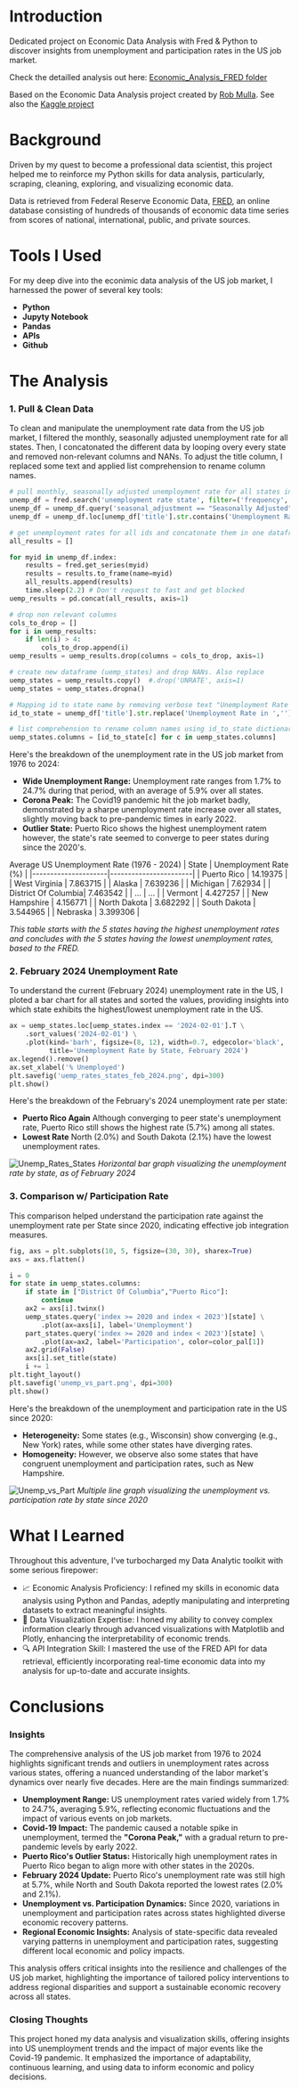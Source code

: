 # Introduction
Dedicated project on Economic Data Analysis with Fred & Python to discover insights from unemployment and participation rates in the US job market.

Check the detailled analysis out here: [Economic_Analysis_FRED folder](/)

Based on the Economic Data Analysis project created by [Rob Mulla](https://www.youtube.com/watch?v=R67XuYc9NQ4). See also the [Kaggle project](https://www.kaggle.com/code/robikscube/economic-analysis-with-pandas-youtube-tutorial/notebook)

# Background
Driven by my quest to become a professional data scientist, this project helped me to reinforce my Python skills for data analysis, particularly, scraping, cleaning, exploring, and visualizing economic data.

Data is retrieved from Federal Reserve Economic Data, [FRED](https://fred.stlouisfed.org/), an online database consisting of hundreds of thousands of economic data time series from scores of national, international, public, and private sources.

# Tools I Used
For my deep dive into the econimic data analysis of the US job market, I harnessed the power of several key tools:

- **Python** 
- **Jupyty Notebook**
- **Pandas**
- **APIs**
- **Github**

# The Analysis

### 1. Pull & Clean Data
To clean and manipulate the unemployment rate data from the US job market, I filtered the monthly, seasonally adjusted unemployment rate for all states. Then, I concatonated the different data by looping overy every state and removed non-relevant columns and NANs. To adjust the title column, I replaced some text and applied list comprehension to rename column names.

```python
# pull monthly, seasonally adjusted unemployment rate for all states in percent
unemp_df = fred.search('unemployment rate state', filter=('frequency','Monthly'))
unemp_df = unemp_df.query('seasonal_adjustment == "Seasonally Adjusted" and units == "Percent"')
unemp_df = unemp_df.loc[unemp_df['title'].str.contains('Unemployment Rate')]

# get unemployment rates for all ids and concatonate them in one dataframe
all_results = []

for myid in unemp_df.index:
    results = fred.get_series(myid)
    results = results.to_frame(name=myid)
    all_results.append(results)
    time.sleep(2.2) # Don't request to fast and get blocked
uemp_results = pd.concat(all_results, axis=1)

# drop non relevant columns
cols_to_drop = []
for i in uemp_results:
    if len(i) > 4:
        cols_to_drop.append(i)
uemp_results = uemp_results.drop(columns = cols_to_drop, axis=1)

# create new dataframe (uemp_states) and drop NANs. Also replace 
uemp_states = uemp_results.copy()  #.drop('UNRATE', axis=1)
uemp_states = uemp_states.dropna()

# Mapping id to state name by removing verbose text "Unemployment Rate in " in the title's column
id_to_state = unemp_df['title'].str.replace('Unemployment Rate in ','').to_dict()

# list comprehension to rename column names using id_to_state dictionary with mapped state names for each id 
uemp_states.columns = [id_to_state[c] for c in uemp_states.columns]
```
Here's the breakdown of the unemployment rate in the US job market from 1976 to 2024:
- **Wide Unemployment Range:** Unemployment rate ranges from 1.7% to 24.7% during that period, with an average of 5.9% over all states.
- **Corona Peak:** The Covid19 pandemic hit the job market badly, demonstrated by a sharpe unemployment rate increase over all states, slightly moving back to pre-pandemic times in early 2022.
- **Outlier State:** Puerto Rico shows the highest unemployment ratem however, the state's rate seemed to converge to peer states during since the 2020's.

Average US Unemployment Rate (1976 - 2024)
| State               | Unemployment Rate (%) |
|---------------------|-----------------------|
| Puerto Rico         | 14.19375              |
| West Virginia       | 7.863715              |
| Alaska              | 7.639236              |
| Michigan            | 7.62934               |
| District Of Columbia| 7.463542              |
| ...                 | ...                   |
| Vermont             | 4.427257              |
| New Hampshire       | 4.156771              |
| North Dakota        | 3.682292              |
| South Dakota        | 3.544965              |
| Nebraska            | 3.399306              |

*This table starts with the 5 states having the highest unemployment rates and concludes with the 5 states having the lowest unemployment rates, based to the FRED.*

### 2. February 2024 Unemployment Rate 
To understand the current (February 2024) unemployment rate in the US, I ploted a bar chart for all states and sorted the values, providing insights into which state exhibits the highest/lowest unemployment rate in the US.

```python
ax = uemp_states.loc[uemp_states.index == '2024-02-01'].T \
    .sort_values('2024-02-01') \
    .plot(kind='barh', figsize=(8, 12), width=0.7, edgecolor='black',
          title='Unemployment Rate by State, February 2024')
ax.legend().remove()
ax.set_xlabel('% Unemployed')
plt.savefig('uemp_rates_states_feb_2024.png', dpi=300)
plt.show()
```

Here's the breakdown of the February's 2024 unemployment rate per state:
- **Puerto Rico Again** Although converging to peer state's unemployment rate, Puerto Rico still shows the highest rate (5.7%) among all states.
- **Lowest Rate** North (2.0%) and South Dakota (2.1%) have the lowest unemployment rates.

![Unemp_Rates_States](assets/uemp_rates_states_feb_2024.png)
*Horizontal bar graph visualizing the unemployment rate by state, as of February 2024*

### 3. Comparison w/ Participation Rate

This comparison helped understand the participation rate against the unemployment rate per State since 2020, indicating effective job integration measures.

```python
fig, axs = plt.subplots(10, 5, figsize=(30, 30), sharex=True)
axs = axs.flatten()

i = 0
for state in uemp_states.columns:
    if state in ["District Of Columbia","Puerto Rico"]:
        continue
    ax2 = axs[i].twinx()
    uemp_states.query('index >= 2020 and index < 2023')[state] \
        .plot(ax=axs[i], label='Unemployment')
    part_states.query('index >= 2020 and index < 2023')[state] \
        .plot(ax=ax2, label='Participation', color=color_pal[1])
    ax2.grid(False)
    axs[i].set_title(state)
    i += 1
plt.tight_layout()
plt.savefig('unemp_vs_part.png', dpi=300)
plt.show()
```
Here's the breakdown of the unemployment and participation rate in the US since 2020:
- **Heterogeneity:** Some states (e.g., Wisconsin) show converging (e.g., New York) rates, while some other states have diverging rates.
- **Homogeneity:** However, we observe also some states that have congruent unemployment and participation rates, such as New Hampshire.

![Unemp_vs_Part](assets/unemp_vs_part.png)
*Multiple line graph visualizing the unemployment vs. participation rate by state since 2020*

# What I Learned

Throughout this adventure, I've turbocharged my Data Analytic toolkit with some serious firepower:
- 📈 Economic Analysis Proficiency: I refined my skills in economic data analysis using Python and Pandas, adeptly manipulating and interpreting datasets to extract meaningful insights.
- 🎨 Data Visualization Expertise: I honed my ability to convey complex information clearly through advanced visualizations with Matplotlib and Plotly, enhancing the interpretability of economic trends.
- 🔍 API Integration Skill: I mastered the use of the FRED API for data retrieval, efficiently incorporating real-time economic data into my analysis for up-to-date and accurate insights.

# Conclusions

### Insights
The comprehensive analysis of the US job market from 1976 to 2024 highlights significant trends and outliers in unemployment rates across various states, offering a nuanced understanding of the labor market's dynamics over nearly five decades. Here are the main findings summarized:
- **Unemployment Range:** US unemployment rates varied widely from 1.7% to 24.7%, averaging 5.9%, reflecting economic fluctuations and the impact of various events on job markets.
- **Covid-19 Impact:** The pandemic caused a notable spike in unemployment, termed the **"Corona Peak,"** with a gradual return to pre-pandemic levels by early 2022.
- **Puerto Rico's Outlier Status:** Historically high unemployment rates in Puerto Rico began to align more with other states in the 2020s.
- **February 2024 Update:** Puerto Rico's unemployment rate was still high at 5.7%, while North and South Dakota reported the lowest rates (2.0% and 2.1%).
- **Unemployment vs. Participation Dynamics:** Since 2020, variations in unemployment and participation rates across states highlighted diverse economic recovery patterns.
- **Regional Economic Insights:** Analysis of state-specific data revealed varying patterns in unemployment and participation rates, suggesting different local economic and policy impacts.


This analysis offers critical insights into the resilience and challenges of the US job market, highlighting the importance of tailored policy interventions to address regional disparities and support a sustainable economic recovery across all states.

### Closing Thoughts

This project honed my data analysis and visualization skills, offering insights into US unemployment trends and the impact of major events like the Covid-19 pandemic. It emphasized the importance of adaptability, continuous learning, and using data to inform economic and policy decisions.
